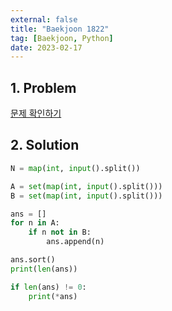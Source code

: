 ```yaml
---
external: false
title: "Baekjoon 1822"
tag: [Baekjoon, Python]
date: 2023-02-17
---
```


## 1. Problem

[문제 확인하기](https://www.acmicpc.net/problem/1822)

## 2. Solution

```python
N = map(int, input().split())

A = set(map(int, input().split()))
B = set(map(int, input().split()))

ans = []
for n in A:
    if n not in B:
        ans.append(n)

ans.sort()
print(len(ans))

if len(ans) != 0:
    print(*ans)
```

